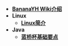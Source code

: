 * [**BananaYH Wiki介绍**](README.md)
* **Linux**
  * [**Linux简介**](Linux/README.md)
* **Java**
  * [**蓝桥杯基础要点**](Java/蓝桥杯复习.md)

